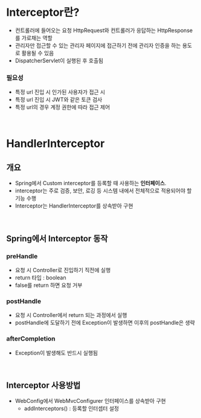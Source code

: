 # Interceptor란?
- 컨트롤러에 들어오는 요청 HttpRequest와 컨트롤러가 응답하는 HttpResponse를 가로채는 역할
- 관리자만 접근할 수 있는 관리자 페이지에 접근하기 전에 관리자 인증을 하는 용도로 활용될 수 있음
- DispatcherServlet이 실행된 후 호출됨

### 필요성
- 특정 url 진입 시 인가된 사용자가 접근 시
- 특정 url 진입 시 JWT와 같은 토큰 검사
- 특정 url의 경우 계정 권한에 따라 접근 제어

<br>

# HandlerInterceptor
## 개요
- Spring에서 Custom interceptor를 등록할 때 사용하는 **인터페이스**.
- interceptor는 주로 검증, 보안, 로깅 등 시스템 내에서 전체적으로 적용되어야 할 기능 수행
- Interceptor는 HandlerInterceptor를 상속받아 구현

<br>

## Spring에서 Interceptor 동작
### preHandle
- 요청 시 Controller로 진입하기 직전에 실행
- return 타입 : boolean
- false를 return 하면 요청 거부
### postHandle
- 요청 시 Controller에서 return 되는 과정에서 실행
- postHandle에 도달하기 전에 Exception이 발생하면 이후의 postHandle은 생략
### afterCompletion
- Exception이 발생해도 반드시 실행됨

<br>

## Interceptor 사용방법
- WebConfig에서 WebMvcConfigurer 인터페이스를 상속받아 구현
    - addInterceptors() : 등록할 인터셉터 설정
